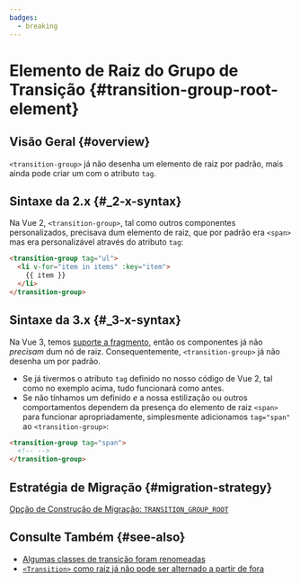 ```yaml
---
badges:
  - breaking
---
```


# Elemento de Raiz do Grupo de Transição <MigrationBadges :badges="$frontmatter.badges" /> {#transition-group-root-element}

## Visão Geral {#overview}

`<transition-group>` já não desenha um elemento de raiz por padrão, mais ainda pode criar um com o atributo `tag`.

## Sintaxe da 2.x {#_2-x-syntax}

Na Vue 2, `<transition-group>`, tal como outros componentes personalizados, precisava dum elemento de raiz, que por padrão era `<span>` mas era personalizável através do atributo `tag`:

```html
<transition-group tag="ul">
  <li v-for="item in items" :key="item">
    {{ item }}
  </li>
</transition-group>
```

## Sintaxe da 3.x {#_3-x-syntax}

Na Vue 3, temos [suporte a fragmento](../new/fragments.html), então os componentes já não _precisam_ dum nó de raiz. Consequentemente, `<transition-group>` já não desenha um por padrão.

- Se já tivermos o atributo `tag` definido no nosso código de Vue 2, tal como no exemplo acima, tudo funcionará como antes.
- Se não tínhamos um definido _e_ a nossa estilização ou outros comportamentos dependem da presença do elemento de raiz `<span>` para funcionar apropriadamente, simplesmente adicionamos `tag="span"` ao `<transition-group>`:

```html
<transition-group tag="span">
  <!-- -->
</transition-group>
```

## Estratégia de Migração {#migration-strategy}

[Opção de Construção de Migração: `TRANSITION_GROUP_ROOT`](../migration-build#compat-configuration)

## Consulte Também {#see-also}

- [Algumas classes de transição foram renomeadas](./transition)
- [`<Transition>` como raiz já não pode ser alternado a partir de fora](./transition-as-root)
